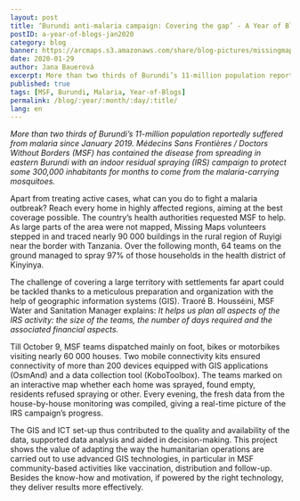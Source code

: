 ```yaml
---
layout: post
title: ‘Burundi anti-malaria campaign: Covering the gap’ - A Year of Blogs - January 2020
postID: a-year-of-blogs-jan2020
category: blog
banner: https://arcmaps.s3.amazonaws.com/share/blog-pictures/missingmaps-blog_20200129_BurundiMap.PNG
date: 2020-01-29
author: Jana Bauerová
excerpt: More than two thirds of Burundi’s 11-million population reportedly suffered from malaria since January 2019. Médecins Sans Frontières / Doctors Without Borders (MSF) has contained the disease from spreading in eastern Burundi with an indoor residual spraying (IRS) campaign to protect some 300,000 inhabitants for months to come from the malaria-carrying mosquitoes. 
published: true
tags: [MSF, Burundi, Malaria, Year-of-Blogs]
permalink: /blog/:year/:month/:day/:title/
lang: en
---
```


*More than two thirds of Burundi’s 11-million population reportedly suffered from malaria since January 2019. Médecins Sans Frontières / Doctors Without Borders (MSF) has contained the disease from spreading in eastern Burundi with an indoor residual spraying (IRS) campaign to protect some 300,000 inhabitants for months to come from the malaria-carrying mosquitoes.* 

Apart from treating active cases, what can you do to fight a malaria outbreak? Reach every home in highly affected regions, aiming at the best coverage possible. The country’s health authorities requested MSF to help. As large parts of the area were not mapped, Missing Maps volunteers stepped in and traced nearly 90 000 buildings in the rural region of Ruyigi near the border with Tanzania. Over the following month, 64 teams on the ground managed to spray 97% of those households in the health district of Kinyinya.

The challenge of covering a large territory with settlements far apart could be tackled thanks to a meticulous preparation and organization with the help of geographic information systems (GIS). Traoré B. Housséini, MSF Water and Sanitation Manager explains: *It helps us plan all aspects of the IRS activity: the size of the teams, the number of days required and the associated financial aspects.*

Till October 9, MSF teams dispatched mainly on foot, bikes or motorbikes visiting nearly 60 000 houses. Two mobile connectivity kits ensured connectivity of more than 200 devices equipped with GIS applications (OsmAnd) and a data collection tool (KoboToolbox). The teams marked on an interactive map whether each home was sprayed, found empty, residents refused spraying or other. Every evening, the fresh data from the house-by-house monitoring was compiled, giving a real-time picture of the IRS campaign’s progress. 

The GIS and ICT set-up thus contributed to the quality and availability of the data, supported data analysis and aided in decision-making. This project shows the value of adapting the way the humanitarian operations are carried out to use advanced GIS technologies, in particular in MSF community-based activities like vaccination, distribution and follow-up. Besides the know-how and motivation, if powered by the right technology, they deliver results more effectively.
